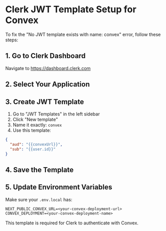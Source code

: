 # Clerk JWT Template Setup for Convex

To fix the "No JWT template exists with name: convex" error, follow these steps:

## 1. Go to Clerk Dashboard
Navigate to https://dashboard.clerk.com

## 2. Select Your Application

## 3. Create JWT Template
1. Go to "JWT Templates" in the left sidebar
2. Click "New template"
3. Name it exactly: `convex`
4. Use this template:

```json
{
  "aud": "{{convexUrl}}",
  "sub": "{{user.id}}"
}
```

## 4. Save the Template

## 5. Update Environment Variables
Make sure your `.env.local` has:
```
NEXT_PUBLIC_CONVEX_URL=<your-convex-deployment-url>
CONVEX_DEPLOYMENT=<your-convex-deployment-name>
```

This template is required for Clerk to authenticate with Convex.